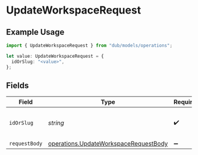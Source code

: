 # UpdateWorkspaceRequest

## Example Usage

```typescript
import { UpdateWorkspaceRequest } from "dub/models/operations";

let value: UpdateWorkspaceRequest = {
  idOrSlug: "<value>",
};
```

## Fields

| Field                                                                                          | Type                                                                                           | Required                                                                                       | Description                                                                                    |
| ---------------------------------------------------------------------------------------------- | ---------------------------------------------------------------------------------------------- | ---------------------------------------------------------------------------------------------- | ---------------------------------------------------------------------------------------------- |
| `idOrSlug`                                                                                     | *string*                                                                                       | :heavy_check_mark:                                                                             | The ID or slug of the workspace to update.                                                     |
| `requestBody`                                                                                  | [operations.UpdateWorkspaceRequestBody](../../models/operations/updateworkspacerequestbody.md) | :heavy_minus_sign:                                                                             | N/A                                                                                            |